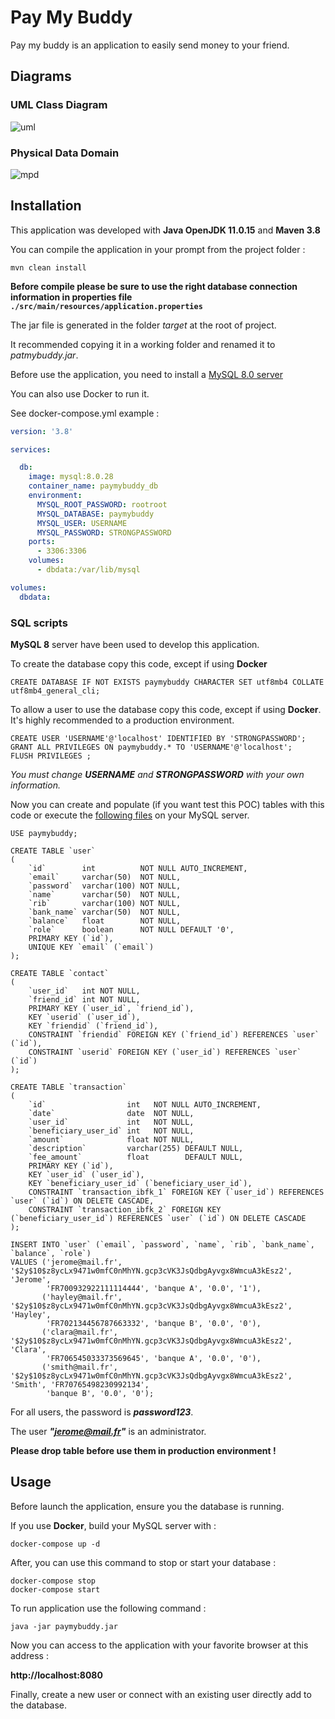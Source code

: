 # Pay My Buddy

Pay my buddy is an application to easily send money to your friend.

## Diagrams

### UML Class Diagram

![uml](./docs/uml.png)

### Physical Data Domain

![mpd](./docs/mpd.png)

## Installation

This application was developed with __Java OpenJDK 11.0.15__ and __Maven 3.8__

You can compile the application in your prompt from the project folder : 

```shell
mvn clean install
```
__Before compile please be sure to use the right database connection information in properties file `./src/main/resources/application.properties`__

The jar file is generated in the folder _target_ at the root of project.

It recommended copying it in a working folder and renamed it to _patmybuddy.jar_.

Before use the application, you need to install a [MySQL 8.0 server](https://dev.mysql.com/doc/mysql-installation-excerpt/8.0/en/)

You can also use Docker to run it. 

See docker-compose.yml example :

```yaml
version: '3.8'

services:

  db:
    image: mysql:8.0.28
    container_name: paymybuddy_db
    environment:
      MYSQL_ROOT_PASSWORD: rootroot
      MYSQL_DATABASE: paymybuddy
      MYSQL_USER: USERNAME
      MYSQL_PASSWORD: STRONGPASSWORD
    ports:
      - 3306:3306
    volumes:
      - dbdata:/var/lib/mysql

volumes:
  dbdata:
```

### SQL scripts

__MySQL 8__ server have been used to develop this application.

To create the database copy this code, except if using __Docker__

```mysql
CREATE DATABASE IF NOT EXISTS paymybuddy CHARACTER SET utf8mb4 COLLATE utf8mb4_general_cli;
```

To allow a user to use the database copy this code, except if using __Docker__. It's highly recommended to a production environment.

```mysql
CREATE USER 'USERNAME'@'localhost' IDENTIFIED BY 'STRONGPASSWORD';
GRANT ALL PRIVILEGES ON paymybuddy.* TO 'USERNAME'@'localhost';
FLUSH PRIVILEGES ;
```

_You must change __USERNAME__ and __STRONGPASSWORD__ with your own information._

Now you can create and populate (if you want test this POC) tables with this code or execute the [following files](./docs/script.sql) on your MySQL server.

```mysql
USE paymybuddy;

CREATE TABLE `user`
(
    `id`        int          NOT NULL AUTO_INCREMENT,
    `email`     varchar(50)  NOT NULL,
    `password`  varchar(100) NOT NULL,
    `name`      varchar(50)  NOT NULL,
    `rib`       varchar(100) NOT NULL,
    `bank_name` varchar(50)  NOT NULL,
    `balance`   float        NOT NULL,
    `role`      boolean      NOT NULL DEFAULT '0',
    PRIMARY KEY (`id`),
    UNIQUE KEY `email` (`email`)
);

CREATE TABLE `contact`
(
    `user_id`   int NOT NULL,
    `friend_id` int NOT NULL,
    PRIMARY KEY (`user_id`, `friend_id`),
    KEY `userid` (`user_id`),
    KEY `friendid` (`friend_id`),
    CONSTRAINT `friendid` FOREIGN KEY (`friend_id`) REFERENCES `user` (`id`),
    CONSTRAINT `userid` FOREIGN KEY (`user_id`) REFERENCES `user` (`id`)
);

CREATE TABLE `transaction`
(
    `id`                  int   NOT NULL AUTO_INCREMENT,
    `date`                date  NOT NULL,
    `user_id`             int   NOT NULL,
    `beneficiary_user_id` int   NOT NULL,
    `amount`              float NOT NULL,
    `description`         varchar(255) DEFAULT NULL,
    `fee_amount`          float        DEFAULT NULL,
    PRIMARY KEY (`id`),
    KEY `user_id` (`user_id`),
    KEY `beneficiary_user_id` (`beneficiary_user_id`),
    CONSTRAINT `transaction_ibfk_1` FOREIGN KEY (`user_id`) REFERENCES `user` (`id`) ON DELETE CASCADE,
    CONSTRAINT `transaction_ibfk_2` FOREIGN KEY (`beneficiary_user_id`) REFERENCES `user` (`id`) ON DELETE CASCADE
);
```

```mysql
INSERT INTO `user` (`email`, `password`, `name`, `rib`, `bank_name`, `balance`, `role`)
VALUES ('jerome@mail.fr', '$2y$10$z8ycLx9471w0mfC0nMhYN.gcp3cVK3JsQdbgAyvgx8WmcuA3kEsz2', 'Jerome',
        'FR700932922111114444', 'banque A', '0.0', '1'),
       ('hayley@mail.fr', '$2y$10$z8ycLx9471w0mfC0nMhYN.gcp3cVK3JsQdbgAyvgx8WmcuA3kEsz2', 'Hayley',
        'FR702134456787663332', 'banque B', '0.0', '0'),
       ('clara@mail.fr', '$2y$10$z8ycLx9471w0mfC0nMhYN.gcp3cVK3JsQdbgAyvgx8WmcuA3kEsz2', 'Clara',
        'FR706545033373569645', 'banque A', '0.0', '0'),
       ('smith@mail.fr', '$2y$10$z8ycLx9471w0mfC0nMhYN.gcp3cVK3JsQdbgAyvgx8WmcuA3kEsz2', 'Smith', 'FR70765498230992134',
        'banque B', '0.0', '0');
```

For all users, the password is ___password123___.

The user ___"jerome@mail.fr"___ is an administrator.

__Please drop table before use them in production environment !__

## Usage

Before launch the application, ensure you the database is running.

If you use __Docker__, build your MySQL server with : 

```shell
docker-compose up -d
```

After, you can use this command to stop or start your database : 

```shell
docker-compose stop
docker-compose start
```

To run application use the following command :

```shell
java -jar paymybuddy.jar
```

Now you can access to the application with your favorite browser at this address :

__http://localhost:8080__

Finally, create a new user or connect with an existing user directly add to the database.
